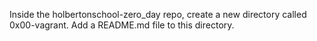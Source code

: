 Inside the holbertonschool-zero_day repo, create a new directory called 0x00-vagrant. Add a README.md file to this directory.

